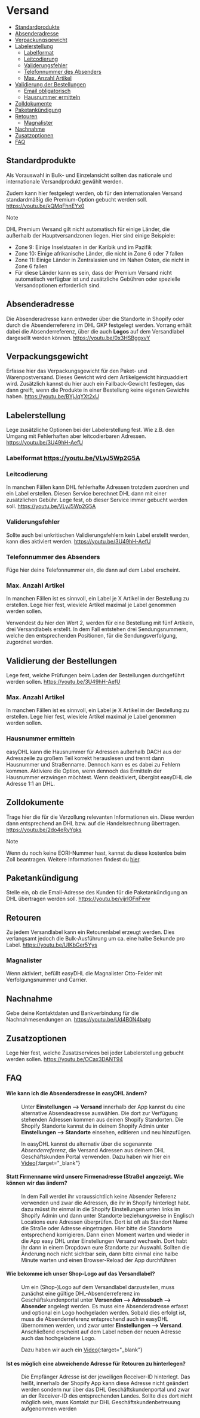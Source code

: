 # Versand

-   [Standardprodukte](#products)
-   [Absenderadresse](#address)
-   [Verpackungsgewicht](#weight)
-   [Labelerstellung](#label)
    -   [Labelformat](#format)
    -   [Leitcodierung](#coding)
    -   [Validerungsfehler](#dhl-validation)
    -   [Telefonnummer des Absenders](#phone)
    -   [Max. Anzahl Artikel](#max-labels)
-   [Validierung der Bestellungen](#app-validation)
    -   [Email obligatorisch](#email)
    -   [Hausnummer ermitteln](#housenumber)
-   [Zolldokumente](#customs)
-   [Paketankündigung](#notification)
-   [Retouren](#retoures)
    -   [Magnalister](#magnalister)
-   [Nachnahme](#cod)
-   [Zusatzoptionen](#options)
-   [FAQ](#faq)

<a name="products"></a>

## Standardprodukte

Als Vorauswahl in Bulk- und Einzelansicht sollten das nationale und internationale Versandprodukt gewählt werden.

Zudem kann hier festgelegt werden, ob für den internationalen Versand standardmäßig die Premium-Option gebucht werden soll. <a class="video">https://youtu.be/kQMqFhnEYx0</a>

> [!NOTE]
> DHL Premium Versand gilt nicht automatisch für einige Länder, die außerhalb der Hauptversandzonen liegen. Hier sind einige Beispiele:

-   Zone 9: Einige Inselstaaten in der Karibik und im Pazifik
-   Zone 10: Einige afrikanische Länder, die nicht in Zone 6 oder 7 fallen
-   Zone 11: Einige Länder in Zentralasien und im Nahen Osten, die nicht in Zone 6 fallen
-   Für diese Länder kann es sein, dass der Premium Versand nicht automatisch verfügbar ist und zusätzliche Gebühren oder spezielle Versandoptionen erforderlich sind.

<a name="address"></a>

## Absenderadresse

Die Absenderadresse kann entweder über die Standorte in Shopify oder durch die Absenderreferenz im DHL GKP festgelegt werden. Vorrang erhält dabei die Absenderreferenz, über die auch **Logos** auf dem Versandlabel dargesellt werden können. <a class="video">https://youtu.be/0x3HSBggxvY</a>

<a name="weight"></a>

## Verpackungsgewicht

Erfasse hier das Verpackungsgewicht für den Paket- und Warenpostversand. Dieses Gewicht wird dem Artikelgewicht hinzuaddiert wird. Zusätzlich kannst du hier auch ein Fallback-Gewicht festlegen, das dann greift, wenn die Produkte in einer Bestellung keine eigenen Gewichte haben. <a class="video">https://youtu.be/BYjJqYXt2xU</a>

<a name="label"></a>

## Labelerstellung

Lege zusätzliche Optionen bei der Labelerstellung fest. Wie z.B. den Umgang mit Fehlerhaften aber leitcodierbaren Adressen. <a class="video">https://youtu.be/3U49hH-AefU</a>

<a name="format"></a>

### Labelformat <a class="video">https://youtu.be/VLyJ5Wp2G5A</a>

<a name="coding"></a>

### Leitcodierung

In manchen Fällen kann DHL fehlerhafte Adressen trotzdem zuordnen und ein Label erstellen. Diesen Service berechnet DHL dann mit einer zusätzlichen Gebühr. Lege fest, ob dieser Service immer gebucht werden soll. <a class="video">https://youtu.be/VLyJ5Wp2G5A</a>

<a name="dhl-validation"></a>

### Validerungsfehler

Sollte auch bei unkritischen Validierungsfehlern kein Label erstellt werden, kann dies aktiviert werden. <a class="video">https://youtu.be/3U49hH-AefU</a>

<a name="phone"></a>

### Telefonnummer des Absenders

Füge hier deine Telefonnummer ein, die dann auf dem Label erscheint.

<a name="max-labels"></a>

### Max. Anzahl Artikel

In manchen Fällen ist es sinnvoll, ein Label je X Artikel in der Bestellung zu erstellen. Lege hier fest, wieviele Artikel maximal je Label genommen werden sollen.

Verwendest du hier den Wert 2, werden für eine Bestellung mit fünf Artikeln, drei Versandlabels erstellt. In dem Fall entstehen drei Sendungsnummern, welche den entsprechenden Positionen, für die Sendungsverfolgung, zugordnet werden.

<a name="app-validation"></a>

## Validierung der Bestellungen

Lege fest, welche Prüfungen beim Laden der Bestellungen durchgeführt werden sollen. <a class="video">https://youtu.be/3U49hH-AefU</a>

<a name="max-labels"></a>

### Max. Anzahl Artikel

In manchen Fällen ist es sinnvoll, ein Label je X Artikel in der Bestellung zu erstellen. Lege hier fest, wieviele Artikel maximal je Label genommen werden sollen.

<a name="housenumber"></a>

### Hausnummer ermitteln

easyDHL kann die Hausnummer für Adressen außerhalb DACH aus der Adresszeile zu großem Teil korrekt herauslesen und trennt dann Hausnummer und Straßenname. Dennoch kann es es dabei zu Fehlern kommen. Aktiviere die Option, wenn dennoch das Ermitteln der Hausnummer erzwingen möchtest. Wenn deaktiviert, übergibt easyDHL die Adresse 1:1 an DHL.

<a name="customs"></a>

## Zolldokumente

Trage hier die für die Verzollung relevanten Informationen ein. Diese werden dann entsprechend an DHL bzw. auf die Handelsrechnung übertragen. <a class="video">https://youtu.be/2do4eRyYgks</a>

> [!NOTE]
> Wenn du noch keine EORI-Nummer hast, kannst du diese kostenlos beim Zoll beantragen. Weitere Informationen findest du [hier](https://www.zoll.de/DE/Fachthemen/Zoelle/EORI-Nummer/eori-nummer_node.html).

<a name="notification"></a>

## Paketankündigung

Stelle ein, ob die Email-Adresse des Kunden für die Paketankündigung an DHL übertragen werden soll. <a class="video">https://youtu.be/vijrlOFnFww</a>

<a name="retoures"></a>

## Retouren

Zu jedem Versandlabel kann ein Retourenlabel erzeugt werden. Dies verlangsamt jedoch die Bulk-Ausführung um ca. eine halbe Sekunde pro Label. <a class="video">https://youtu.be/UIKbGer5Yys</a>

<a name="magnalister"></a>

### Magnalister

Wenn aktiviert, befüllt easyDHL die Magnalister Otto-Felder mit Verfolgungsnummer und Carrier.

<a name="cod"></a>

## Nachnahme

Gebe deine Kontaktdaten und Bankverbindung für die Nachnahmesendungen an. <a class="video">https://youtu.be/Ud4B0N4batg</a>

<a name="options"></a>

## Zusatzoptionen

Lege hier fest, welche Zusatzservices bei jeder Labelerstellung gebucht werden sollen. <a class="video">https://youtu.be/OCax3DANT94</a>

<a name="faq"></a>

## FAQ

<div class="faq-list">
<dl class="space-y-8">
<div>
<dt><h4>Wie kann ich die Absenderadresse in easyDHL ändern?</h4></dt>
<dd>Unter <strong>Einstellungen --> Versand</strong> innerhalb der App kannst du eine alternative Absendeadresse auswählen. Die dort zur Verfügung stehenden Adressen kommen aus deinen Shopify Standorten. Die Shopify Standorte kannst du in deinem Shopify Admin unter <strong>Einstellungen --> Standorte</strong> einsehen, editieren und neu hinzufügen.

In easyDHL kannst du alternativ über die sogenannte _Absenderreferenz_, die Versand Adressen aus deinem DHL Geschäftskunden Portal verwenden. Dazu haben wir hier ein [Video](https://www.youtube.com/watch?v=Ppcaf6PWOw0){:target="\_blank"}</dd>

</div>

<div>
<dt><h4>Statt Firmenname wird unsere Firmenadresse (Straße) angezeigt. Wie können wir das ändern?</h4></dt>
<dd>In dem Fall werdet ihr voraussichtlich keine Absender Referenz verwenden und zwar die Adressen, die ihr in Shopify hinterlegt habt. dazu müsst ihr einmal in die Shopify Einstellungen unten links im Shopify Admin und dann unter Standorte beziehungsweise in Englisch Locations eure Adressen überprüfen. Dort ist oft als Standort Name die Straße oder Adresse eingetragen. Hier bitte die Standorte entsprechend korrigieren. Dann einen Moment warten und wieder in die App easy DHL unter Einstellungen Versand wechseln. Dort habt ihr dann in einem Dropdown eure Standorte zur Auswahl. Sollten die Änderung noch nicht sichtbar sein, dann bitte einmal eine halbe Minute warten und einen Browser-Reload der App durchführen</dd>
</dl>
</div>

<div>
<dt><h4>Wie bekomme ich unser Shop-Logo auf das Versandlabel?</h4></dt>
<dd>Um ein (Shop-)Logo auf dem Versandlabel darzustellen, muss zunächst eine gültige DHL-Absenderreferenz im Geschäftskundenportal unter <strong>Versenden --> Adressbuch --> Absender</strong> angelegt werden. Es muss eine Absenderadresse erfasst und optional ein Logo hochgeladen werden. Sobald dies erfolgt ist, muss die Absenderreferenz entsprechend auch in easyDHL übernommen werden, und zwar unter <strong>Einstellungen --> Versand</strong>. Anschließend erscheint auf dem Label neben der neuen Adresse auch das hochgeladene Logo.

Dazu haben wir auch ein [Video](https://www.youtube.com/watch?v=Ppcaf6PWOw0){:target="\_blank"}</dd>

</dl>
</div>

<div>
<dt><h4>Ist es möglich eine abweichende Adresse für Retouren zu hinterlegen?</h4></dt>
<dd>Die Empfänger Adresse ist der jeweiligen Receiver-ID hinterlegt. Das heißt, innerhalb der Shopify App kann diese Adresse nicht geändert werden sondern nur über das DHL Geschäftskundenportal und zwar an der Receiver-ID des entsprechenden Landes. Sollte dies dort nicht möglich sein, muss Kontakt zur DHL Geschäftskundenbetreuung aufgenommen werden</dd>

</dl>
</div>
</div>
